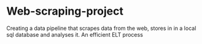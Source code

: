 # Web-scraping-project
Creating a data pipeline that scrapes data from the web, stores in in a local sql database and analyses it. An efficient ELT process
